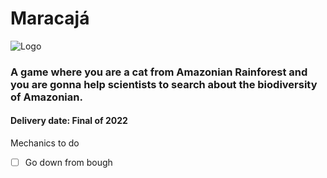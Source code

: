 # Maracajá
![Logo](Logo_Maracaja.png)

### A game where you are a cat from Amazonian Rainforest and you are gonna help scientists to search about the biodiversity of Amazonian.

#### Delivery date: Final of 2022



Mechanics to do
- [ ] Go down from bough
